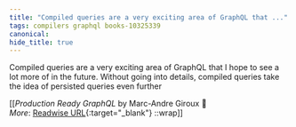 ```yaml
---
title: "Compiled queries are a very exciting area of GraphQL that ..."
tags: compilers graphql books-10325339
canonical: 
hide_title: true
---
```


Compiled queries are a very exciting area of GraphQL that I hope to see a lot more of in the future. Without going into details, compiled queries take the idea of persisted queries even further


[[<cite>_Production Ready GraphQL_</cite> by Marc-Andre Giroux 📕<br>
_More_: [Readwise URL](https://readwise.io/open/210672383){:target="_blank"}
::wrap]]